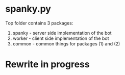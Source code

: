 # spanky.py

Top folder contains 3 packages:
1. spanky - server side implementation of the bot
2. worker - client side implementation of the bot
3. common - common things for packages (1) and (2)


# Rewrite in progress